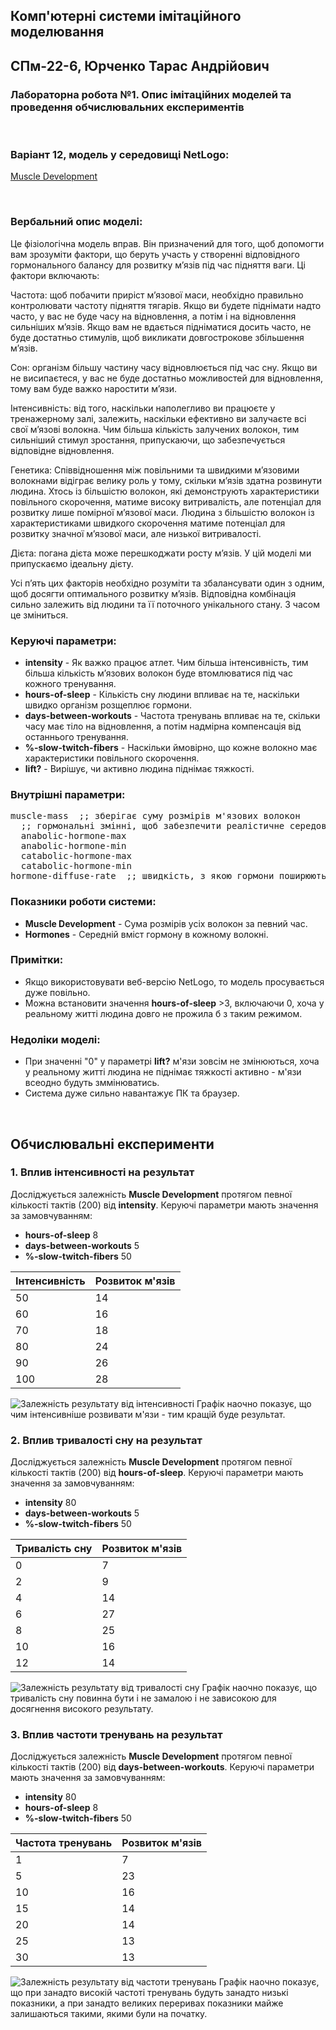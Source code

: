 ## Комп'ютерні системи імітаційного моделювання
## СПм-22-6, **Юрченко Тарас Андрійович**
### Лабораторна робота №**1**. Опис імітаційних моделей та проведення обчислювальних експериментів

<br>

### Варіант 12, модель у середовищі NetLogo:
[Muscle Development](http://www.netlogoweb.org/launch#http://www.netlogoweb.org/assets/modelslib/Sample%20Models/Biology/Muscle%20Development.nlogo)

<br>

### Вербальний опис моделі:
Це фізіологічна модель вправ. Він призначений для того, щоб допомогти вам зрозуміти фактори, що беруть участь у створенні відповідного гормонального балансу для розвитку м’язів під час підняття ваги. Ці фактори включають:

Частота: щоб побачити приріст м’язової маси, необхідно правильно контролювати частоту підняття тягарів. Якщо ви будете піднімати надто часто, у вас не буде часу на відновлення, а потім і на відновлення сильніших м’язів. Якщо вам не вдається підніматися досить часто, не буде достатньо стимулів, щоб викликати довгострокове збільшення м’язів.

Сон: організм більшу частину часу відновлюється під час сну. Якщо ви не висипаєтеся, у вас не буде достатньо можливостей для відновлення, тому вам буде важко наростити м’язи.

Інтенсивність: від того, наскільки наполегливо ви працюєте у тренажерному залі, залежить, наскільки ефективно ви залучаєте всі свої м’язові волокна. Чим більша кількість залучених волокон, тим сильніший стимул зростання, припускаючи, що забезпечується відповідне відновлення.

Генетика: Співвідношення між повільними та швидкими м’язовими волокнами відіграє велику роль у тому, скільки м’язів здатна розвинути людина. Хтось із більшістю волокон, які демонструють характеристики повільного скорочення, матиме високу витривалість, але потенціал для розвитку лише помірної м’язової маси. Людина з більшістю волокон із характеристиками швидкого скорочення матиме потенціал для розвитку значної м’язової маси, але низької витривалості.

Дієта: погана дієта може перешкоджати росту м’язів. У цій моделі ми припускаємо ідеальну дієту.

Усі п’ять цих факторів необхідно розуміти та збалансувати один з одним, щоб досягти оптимального розвитку м’язів. Відповідна комбінація сильно залежить від людини та її поточного унікального стану. З часом це зміниться.

### Керуючі параметри:
- **intensity** - Як важко працює атлет. Чим більша інтенсивність, тим більша кількість м’язових волокон буде втомлюватися під час кожного тренування.
- **hours-of-sleep** - Кількість сну людини впливає на те, наскільки швидко організм розщеплює гормони.
- **days-between-workouts** - Частота тренувань впливає на те, скільки часу має тіло на відновлення, а потім надмірна компенсація від останнього тренування.
- **%-slow-twitch-fibers** - Наскільки ймовірно, що кожне волокно має характеристики повільного скорочення.
- **lift?** - Вирішує, чи активно людина піднімає тяжкості.

### Внутрішні параметри:
<pre>
muscle-mass  ;; зберігає суму розмірів м'язових волокон
  ;; гормональні змінні, щоб забезпечити реалістичне середовище:
  anabolic-hormone-max
  anabolic-hormone-min
  catabolic-hormone-max
  catabolic-hormone-min
hormone-diffuse-rate  ;; швидкість, з якою гормони поширюються з одного волокна в інші
</pre>

### Показники роботи системи:
- **Muscle Development** - Сума розмірів усіх волокон за певний час.
- **Hormones** - Середній вміст гормону в кожному волокні.

### Примітки:
- Якщо використовувати веб-версію NetLogo, то модель просувається дуже повільно.
- Можна встановити значення **hours-of-sleep** >3, включаючи 0, хоча у реальному житті людина довго не прожила б з таким режимом.

### Недоліки моделі:
- При значенні "0" у параметрі **lift?** м'язи зовсім не змінюються, хоча у реальному житті людина не піднімає тяжкості активно - м'язи всеодно будуть зммінюватись.
- Система дуже сильно навантажує ПК та браузер.

<br>

## Обчислювальні експерименти
### 1. Вплив інтенсивності на результат
Досліджується залежність **Muscle Development** протягом певної кількості тактів (200) від **intensity**.
Керуючі параметри мають значення за замовчуванням:
- **hours-of-sleep** 8
- **days-between-workouts** 5
- **%-slow-twitch-fibers** 50

<table>
<thead>
<tr><th>Інтенсивність</th><th>Розвиток м'язів</th></tr>
</thead>
<tbody>
<tr><td>50</td><td>14</td></tr>
<tr><td>60</td><td>16</td></tr>
<tr><td>70</td><td>18</td></tr>
<tr><td>80</td><td>24</td></tr>
<tr><td>90</td><td>26</td></tr>
<tr><td>100</td><td>28</td></tr>
</tbody>
</table>

![Залежність результату від інтенсивності](fig1.png)
Графік наочно показує, що чим інтенсивніше розвивати м'язи - тим кращій буде результат.

### 2. Вплив тривалості сну на результат
Досліджується залежність **Muscle Development** протягом певної кількості тактів (200) від **hours-of-sleep**.
Керуючі параметри мають значення за замовчуванням:
- **intensity** 80
- **days-between-workouts** 5
- **%-slow-twitch-fibers** 50

<table>
<thead>
<tr><th>Тривалість сну</th><th>Розвиток м'язів</th></tr>
</thead>
<tbody>
<tr><td>0</td><td>7</td></tr>
<tr><td>2</td><td>9</td></tr>
<tr><td>4</td><td>14</td></tr>
<tr><td>6</td><td>27</td></tr>
<tr><td>8</td><td>25</td></tr>
<tr><td>10</td><td>16</td></tr>
<tr><td>12</td><td>14</td></tr>
</tbody>
</table>

![Залежність результату від тривалості сну](fig2.png)
Графік наочно показує, що тривалість сну повинна бути і не замалою і не зависокою для досягнення високого результату.

### 3. Вплив частоти тренувань на результат
Досліджується залежність **Muscle Development** протягом певної кількості тактів (200) від **days-between-workouts**.
Керуючі параметри мають значення за замовчуванням:
- **intensity** 80
- **hours-of-sleep** 8
- **%-slow-twitch-fibers** 50

<table>
<thead>
<tr><th>Частота тренувань</th><th>Розвиток м'язів</th></tr>
</thead>
<tbody>
<tr><td>1</td><td>7</td></tr>
<tr><td>5</td><td>23</td></tr>
<tr><td>10</td><td>16</td></tr>
<tr><td>15</td><td>14</td></tr>
<tr><td>20</td><td>14</td></tr>
<tr><td>25</td><td>13</td></tr>
<tr><td>30</td><td>13</td></tr>
</tbody>
</table>

![Залежність результату від частоти тренувань](fig3.png)
Графік наочно показує, що при занадто високій частоті тренувань будуть занадто низькі показники, а при занадто великих переривах показники майже залишаються такими, якими були на початку.
